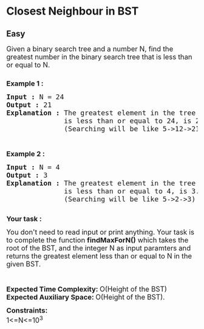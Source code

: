 # Closest Neighbour in BST
## Easy
<div class="problems_problem_content__Xm_eO"><p><span style="font-size:18px">Given a binary search tree and a number N,&nbsp;find&nbsp;the greatest number in the binary search tree that is less than or equal to N.&nbsp;</span></p>

<p><span style="font-size:18px"><input alt="" src="http://contribute.geeksforgeeks.org/wp-content/uploads/g.png" type="image" fdprocessedid="krgpev"></span></p>

<p><span style="font-size:18px"><strong>Example 1 :</strong></span></p>

<pre><span style="font-size:18px"><strong>Input : </strong>N = 24
<strong>Output :</strong> 21
<strong>Explanation :</strong> The greatest element in the tree which 
              is less than or equal to 24, is 21. 
              (Searching will be like 5-&gt;12-&gt;21)</span></pre>

<p>&nbsp;</p>

<p><span style="font-size:18px"><strong>Example 2 :</strong></span></p>

<pre><span style="font-size:18px"><strong>Input :</strong> N = 4
<strong>Output :</strong> 3
<strong>Explanation :</strong> The greatest element in the tree which 
              is less than or equal to 4, is 3. 
              (Searching will be like 5-&gt;2-&gt;3)</span></pre>

<p><br>
<span style="font-size:18px"><strong>Your task : </strong></span></p>

<p><span style="font-size:18px">You don't need to read input or print anything. Your task is to complete the function&nbsp;<strong>findMaxForN()</strong>&nbsp;which takes the root of the BST, and the&nbsp;integer N as input paramters&nbsp;and returns the&nbsp;greatest&nbsp;element less than or equal to N in the given BST.</span></p>

<p>&nbsp;</p>

<p><span style="font-size:18px"><strong>Expected Time Complexity:&nbsp;</strong>O(Height of the BST)<br>
<strong>Expected Auxiliary Space:&nbsp;</strong>O(Height of the BST).</span></p>

<p><span style="font-size:18px"><strong>Constraints:</strong><br>
1&lt;=N&lt;=10<sup>3</sup></span><br>
<br>
&nbsp;</p>
</div>